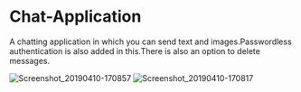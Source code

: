# Chat-Application
A chatting application in which you can send text and images.Passwordless authentication is also added in this.There is also an option to delete messages.

![Screenshot_20190410-170857](https://user-images.githubusercontent.com/25591450/55875870-c5f5ba80-5bb3-11e9-8f96-0f03ce79aed3.png)
![Screenshot_20190410-170817](https://user-images.githubusercontent.com/25591450/55875871-c5f5ba80-5bb3-11e9-9dd9-5ed629b2d293.png)



